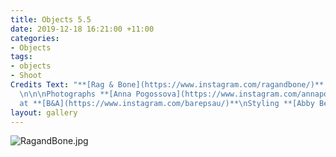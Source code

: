 ```yaml
---
title: Objects 5.5
date: 2019-12-18 16:21:00 +11:00
categories:
- Objects
tags:
- objects
- Shoot
Credits Text: "**[Rag & Bone](https://www.instagram.com/ragandbone/)** **[Fine Fragrances](https://www.rag-bone.com/womens/accessories/fine-fragrances/)**
  \n\n\nPhotographs **[Anna Pogossova](https://www.instagram.com/annapogossova/)**
  at **[B&A](https://www.instagram.com/barepsau/)**\nStyling **[Abby Bennett](https://www.instagram.com/bennett_abby/)**"
layout: gallery
---
```


![RagandBone.jpg](/uploads/RagandBone.jpg)
